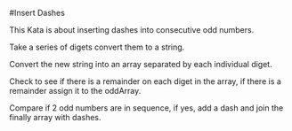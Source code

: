#Insert Dashes

This Kata is about inserting dashes into consecutive odd numbers.

Take a series of digets convert them to a string.

Convert the new string into an array separated by each individual diget.

Check to see if there is a remainder on each diget in the array, if there is a remainder assign it to the oddArray.

Compare if 2 odd numbers are in sequence, if yes, add a dash and join the finally array with dashes.

